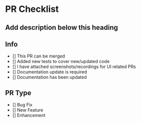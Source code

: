 # PR Checklist

## Add description below this heading



## Info

- [] This PR can be merged
- [] Added new tests to cover new/updated code
- [] I have attached screenshots/recordings for UI related PRs
- [] Documentation update is required
- [] Documentation has been updated

## PR Type

- [] Bug Fix
- [] New Feature
- [] Enhancement